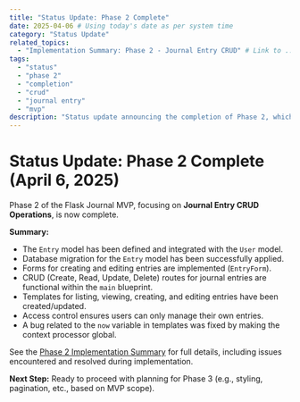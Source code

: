 ```yaml
---
title: "Status Update: Phase 2 Complete"
date: 2025-04-06 # Using today's date as per system time
category: "Status Update"
related_topics:
  - "Implementation Summary: Phase 2 - Journal Entry CRUD" # Link to ../implementation/02-phase-two-summary.md
tags:
  - "status"
  - "phase 2"
  - "completion"
  - "crud"
  - "journal entry"
  - "mvp"
description: "Status update announcing the completion of Phase 2, which focused on implementing CRUD (Create, Read, Update, Delete) operations for journal entries."
---
```


# Status Update: Phase 2 Complete (April 6, 2025)

Phase 2 of the Flask Journal MVP, focusing on **Journal Entry CRUD Operations**, is now complete.

**Summary:**
*   The `Entry` model has been defined and integrated with the `User` model.
*   Database migration for the `Entry` model has been successfully applied.
*   Forms for creating and editing entries are implemented (`EntryForm`).
*   CRUD (Create, Read, Update, Delete) routes for journal entries are functional within the `main` blueprint.
*   Templates for listing, viewing, creating, and editing entries have been created/updated.
*   Access control ensures users can only manage their own entries.
*   A bug related to the `now` variable in templates was fixed by making the context processor global.

See the [Phase 2 Implementation Summary](../implementation/02-phase-two-summary.md) for full details, including issues encountered and resolved during implementation.

**Next Step:** Ready to proceed with planning for Phase 3 (e.g., styling, pagination, etc., based on MVP scope).
